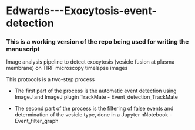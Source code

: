 # Edwards---Exocytosis-event-detection

### This is a working version of the repo being used for writing the manuscript

Image analysis pipeline to detect exocytosis (vesicle fusion at plasma membrane) 
on TIRF microscopy timelapse images

This protocols is a two-step process
 - The first part of the process is the automatic event detection using ImageJ
 and ImageJ plugin TrackMate - Event_detection_TrackMate

 - The second part of the process is the filtering of false events
 and determination of the vesicle type, done in a Jupyter nNotebook - Event_filter_graph
